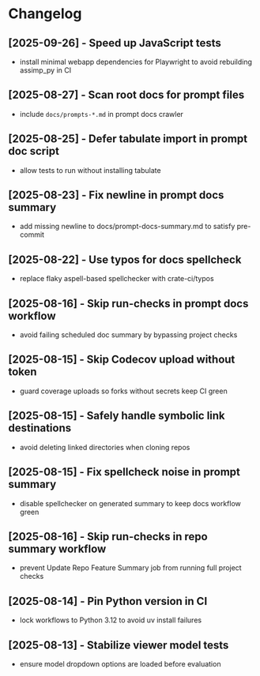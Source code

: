 # Changelog

## [2025-09-26] - Speed up JavaScript tests
- install minimal webapp dependencies for Playwright to avoid rebuilding assimp_py in CI

## [2025-08-27] - Scan root docs for prompt files
- include `docs/prompts-*.md` in prompt docs crawler

## [2025-08-25] - Defer tabulate import in prompt doc script
- allow tests to run without installing tabulate

## [2025-08-23] - Fix newline in prompt docs summary
- add missing newline to docs/prompt-docs-summary.md to satisfy pre-commit

## [2025-08-22] - Use typos for docs spellcheck
- replace flaky aspell-based spellchecker with crate-ci/typos

## [2025-08-16] - Skip run-checks in prompt docs workflow
- avoid failing scheduled doc summary by bypassing project checks

## [2025-08-15] - Skip Codecov upload without token
- guard coverage uploads so forks without secrets keep CI green

## [2025-08-15] - Safely handle symbolic link destinations
- avoid deleting linked directories when cloning repos

## [2025-08-15] - Fix spellcheck noise in prompt summary
- disable spellchecker on generated summary to keep docs workflow green

## [2025-08-16] - Skip run-checks in repo summary workflow
- prevent Update Repo Feature Summary job from running full project checks

## [2025-08-14] - Pin Python version in CI
- lock workflows to Python 3.12 to avoid uv install failures

## [2025-08-13] - Stabilize viewer model tests
- ensure model dropdown options are loaded before evaluation
